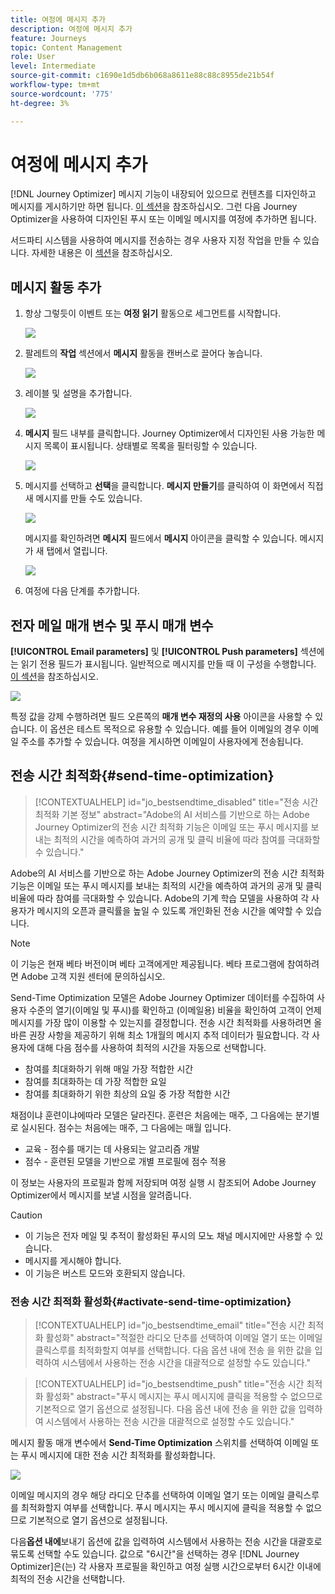 ```yaml
---
title: 여정에 메시지 추가
description: 여정에 메시지 추가
feature: Journeys
topic: Content Management
role: User
level: Intermediate
source-git-commit: c1690e1d5db6b068a8611e88c88c8955de21b54f
workflow-type: tm+mt
source-wordcount: '775'
ht-degree: 3%

---
```


# 여정에 메시지 추가

[!DNL Journey Optimizer] 메시지 기능이 내장되어 있으므로 컨텐츠를 디자인하고 메시지를 게시하기만 하면 됩니다. [이 섹션](../get-started-content.md)을 참조하십시오. 그런 다음 Journey Optimizer을 사용하여 디자인된 푸시 또는 이메일 메시지를 여정에 추가하면 됩니다.

서드파티 시스템을 사용하여 메시지를 전송하는 경우 사용자 지정 작업을 만들 수 있습니다. 자세한 내용은 이 [섹션](../action/action.md)을 참조하십시오.

## 메시지 활동 추가

1. 항상 그렇듯이 이벤트 또는 **여정 읽기** 활동으로 세그먼트를 시작합니다.

   ![](../assets/jo-message0.png)

1. 팔레트의 **작업** 섹션에서 **메시지** 활동을 캔버스로 끌어다 놓습니다.

   ![](../assets/jo-message1.png)

1. 레이블 및 설명을 추가합니다.

   ![](../assets/jo-message2.png)

1. **메시지** 필드 내부를 클릭합니다. Journey Optimizer에서 디자인된 사용 가능한 메시지 목록이 표시됩니다. 상태별로 목록을 필터링할 수 있습니다.

   ![](../assets/jo-message3.png)

1. 메시지를 선택하고 **선택**&#x200B;을 클릭합니다. **메시지 만들기**&#x200B;를 클릭하여 이 화면에서 직접 새 메시지를 만들 수도 있습니다.

   ![](../assets/jo-message4-ter.png)

   메시지를 확인하려면 **메시지** 필드에서 **메시지** 아이콘을 클릭할 수 있습니다. 메시지가 새 탭에서 열립니다.

   ![](../assets/jo-message4-bis.png)

1. 여정에 다음 단계를 추가합니다.

## 전자 메일 매개 변수 및 푸시 매개 변수

**[!UICONTROL Email parameters]** 및 **[!UICONTROL Push parameters]** 섹션에는 읽기 전용 필드가 표시됩니다. 일반적으로 메시지를 만들 때 이 구성을 수행합니다. [이 섹션](../get-started-content.md)을 참조하십시오.

![](../assets/jo-message4.png)

특정 값을 강제 수행하려면 필드 오른쪽의 **매개 변수 재정의 사용** 아이콘을 사용할 수 있습니다. 이 옵션은 테스트 목적으로 유용할 수 있습니다. 예를 들어 이메일의 경우 이메일 주소를 추가할 수 있습니다. 여정을 게시하면 이메일이 사용자에게 전송됩니다.

## 전송 시간 최적화{#send-time-optimization}

>[!CONTEXTUALHELP]
>id="jo_bestsendtime_disabled"
>title="전송 시간 최적화 기본 정보"
>abstract="Adobe의 AI 서비스를 기반으로 하는 Adobe Journey Optimizer의 전송 시간 최적화 기능은 이메일 또는 푸시 메시지를 보내는 최적의 시간을 예측하여 과거의 공개 및 클릭 비율에 따라 참여를 극대화할 수 있습니다."

Adobe의 AI 서비스를 기반으로 하는 Adobe Journey Optimizer의 전송 시간 최적화 기능은 이메일 또는 푸시 메시지를 보내는 최적의 시간을 예측하여 과거의 공개 및 클릭 비율에 따라 참여를 극대화할 수 있습니다. Adobe의 기계 학습 모델을 사용하여 각 사용자가 메시지의 오픈과 클릭률을 높일 수 있도록 개인화된 전송 시간을 예약할 수 있습니다.

>[!NOTE]
>
>이 기능은 현재 베타 버전이며 베타 고객에게만 제공됩니다. 베타 프로그램에 참여하려면 Adobe 고객 지원 센터에 문의하십시오.

Send-Time Optimization 모델은 Adobe Journey Optimizer 데이터를 수집하여 사용자 수준의 열기(이메일 및 푸시)를 확인하고 (이메일용) 비율을 확인하여 고객이 언제 메시지를 가장 많이 이용할 수 있는지를 결정합니다. 전송 시간 최적화를 사용하려면 올바른 권장 사항을 제공하기 위해 최소 1개월의 메시지 추적 데이터가 필요합니다. 각 사용자에 대해 다음 점수를 사용하여 최적의 시간을 자동으로 선택합니다.

* 참여를 최대화하기 위해 매일 가장 적합한 시간
* 참여를 최대화하는 데 가장 적합한 요일
* 참여를 최대화하기 위한 최상의 요일 중 가장 적합한 시간

채점이냐 훈련이냐에따라 모델은 달라진다. 훈련은 처음에는 매주, 그 다음에는 분기별로 실시된다. 점수는 처음에는 매주, 그 다음에는 매월 입니다.

* 교육 - 점수를 매기는 데 사용되는 알고리즘 개발
* 점수 - 훈련된 모델을 기반으로 개별 프로필에 점수 적용

이 정보는 사용자의 프로필과 함께 저장되며 여정 실행 시 참조되어 Adobe Journey Optimizer에서 메시지를 보낼 시점을 알려줍니다.

>[!CAUTION]
>
>* 이 기능은 전자 메일 및 추적이 활성화된 푸시의 모노 채널 메시지에만 사용할 수 있습니다.
>* 메시지를 게시해야 합니다.
>* 이 기능은 버스트 모드와 호환되지 않습니다.


### 전송 시간 최적화 활성화{#activate-send-time-optimization}

>[!CONTEXTUALHELP]
>id="jo_bestsendtime_email"
>title="전송 시간 최적화 활성화"
>abstract="적절한 라디오 단추를 선택하여 이메일 열기 또는 이메일 클릭스루를 최적화할지 여부를 선택합니다. 다음 옵션 내에 전송 을 위한 값을 입력하여 시스템에서 사용하는 전송 시간을 대괄적으로 설정할 수도 있습니다."

>[!CONTEXTUALHELP]
>id="jo_bestsendtime_push"
>title="전송 시간 최적화 활성화"
>abstract="푸시 메시지는 푸시 메시지에 클릭을 적용할 수 없으므로 기본적으로 열기 옵션으로 설정됩니다. 다음 옵션 내에 전송 을 위한 값을 입력하여 시스템에서 사용하는 전송 시간을 대괄적으로 설정할 수도 있습니다."

메시지 활동 매개 변수에서 **Send-Time Optimization** 스위치를 선택하여 이메일 또는 푸시 메시지에 대한 전송 시간 최적화를 활성화합니다.

![](../assets/jo-message5.png)

이메일 메시지의 경우 해당 라디오 단추를 선택하여 이메일 열기 또는 이메일 클릭스루를 최적화할지 여부를 선택합니다. 푸시 메시지는 푸시 메시지에 클릭을 적용할 수 없으므로 기본적으로 열기 옵션으로 설정됩니다.

다음&#x200B;**옵션 내에**&#x200B;보내기 옵션에 값을 입력하여 시스템에서 사용하는 전송 시간을 대괄호로 묶도록 선택할 수도 있습니다. 값으로 &quot;6시간&quot;을 선택하는 경우 [!DNL Journey Optimizer]은(는) 각 사용자 프로필을 확인하고 여정 실행 시간으로부터 6시간 이내에 최적의 전송 시간을 선택합니다.

